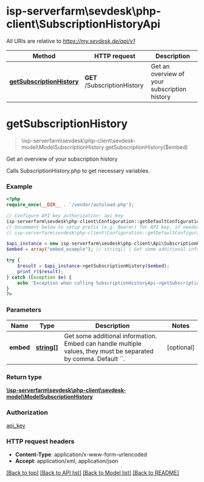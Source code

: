 # isp-serverfarm\sevdesk\php-client\SubscriptionHistoryApi

All URIs are relative to *https://my.sevdesk.de/api/v1*

Method | HTTP request | Description
------------- | ------------- | -------------
[**getSubscriptionHistory**](SubscriptionHistoryApi.md#getSubscriptionHistory) | **GET** /SubscriptionHistory | Get an overview of your subscription history


# **getSubscriptionHistory**
> \isp-serverfarm\sevdesk\php-client\sevdesk-model\ModelSubscriptionHistory getSubscriptionHistory($embed)

Get an overview of your subscription history

Calls SubscriptionHistory.php to get necessary variables.

### Example
```php
<?php
require_once(__DIR__ . '/vendor/autoload.php');

// Configure API key authorization: api_key
isp-serverfarm\sevdesk\php-client\Configuration::getDefaultConfiguration()->setApiKey('token', 'YOUR_API_KEY');
// Uncomment below to setup prefix (e.g. Bearer) for API key, if needed
// isp-serverfarm\sevdesk\php-client\Configuration::getDefaultConfiguration()->setApiKeyPrefix('token', 'Bearer');

$api_instance = new isp-serverfarm\sevdesk\php-client\Api\SubscriptionHistoryApi();
$embed = array("embed_example"); // string[] | Get some additional information. Embed can handle multiple values, they must be separated by comma. Default ``.

try {
    $result = $api_instance->getSubscriptionHistory($embed);
    print_r($result);
} catch (Exception $e) {
    echo 'Exception when calling SubscriptionHistoryApi->getSubscriptionHistory: ', $e->getMessage(), PHP_EOL;
}
?>
```

### Parameters

Name | Type | Description  | Notes
------------- | ------------- | ------------- | -------------
 **embed** | [**string[]**](../Model/string.md)| Get some additional information. Embed can handle multiple values, they must be separated by comma. Default &#x60;&#x60;. | [optional]

### Return type

[**\isp-serverfarm\sevdesk\php-client\sevdesk-model\ModelSubscriptionHistory**](../Model/ModelSubscriptionHistory.md)

### Authorization

[api_key](../../README.md#api_key)

### HTTP request headers

 - **Content-Type**: application/x-www-form-urlencoded
 - **Accept**: application/xml, application/json

[[Back to top]](#) [[Back to API list]](../../README.md#documentation-for-api-endpoints) [[Back to Model list]](../../README.md#documentation-for-models) [[Back to README]](../../README.md)

